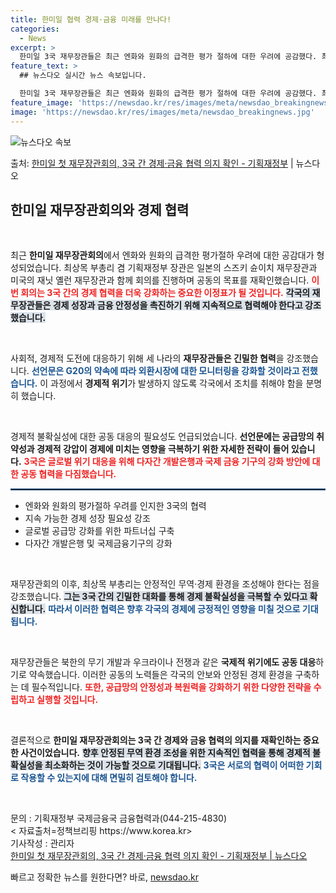 ```yaml
---
title: 한미일 협력 경제·금융 미래를 만나다!
categories:
  - News
excerpt: >
  한미일 3국 재무장관들은 최근 엔화와 원화의 급격한 평가 절하에 대한 우려에 공감했다. 최상목 부총리 겸 기…
feature_text: >
  ## 뉴스다오 실시간 뉴스 속보입니다.

  한미일 3국 재무장관들은 최근 엔화와 원화의 급격한 평가 절하에 대한 우려에 공감했다. 최상목 부총리 겸 기…
feature_image: 'https://newsdao.kr/res/images/meta/newsdao_breakingnews.jpg'
image: 'https://newsdao.kr/res/images/meta/newsdao_breakingnews.jpg'
---
```


![뉴스다오 속보](https://newsdao.kr/res/images/meta/newsdao_breakingnews.jpg)

<p>출처: <a href="https://newsdao.kr/3619" rel="dofollow">한미일 첫 재무장관회의, 3국 간 경제·금융 협력 의지 확인 - 기획재정부</a> | 뉴스다오</p>

<h2 data-ke-size="size26">한미일 재무장관회의와 경제 협력</h2>

<p data-ke-size="size16">&nbsp;</p>
최근 <b>한미일 재무장관회의</b>에서 엔화와 원화의 급격한 평가절하 우려에 대한 공감대가 형성되었습니다. 최상목 부총리 겸 기획재정부 장관은 일본의 스즈키 슌이치 재무장관과 미국의 재닛 옐런 재무장관과 함께 회의를 진행하며 공동의 목표를 재확인했습니다. <b><span style="color: #ee2323;">이번 회의는 3국 간의 경제 협력을 더욱 강화하는 중요한 이정표가 될 것입니다.</span></b> <b><span style="background-color: #21538527;">각국의 재무장관들은 경제 성장과 금융 안정성을 촉진하기 위해 지속적으로 협력해야 한다고 강조했습니다.</span></b> 

<p data-ke-size="size16">&nbsp;</p>
사회적, 경제적 도전에 대응하기 위해 세 나라의 <b>재무장관들은 긴밀한 협력</b>을 강조했습니다. <b><span style="color: #1a5490;">선언문은 G20의 약속에 따라 외환시장에 대한 모니터링을 강화할 것이라고 전했습니다.</span></b>  이 과정에서 <b>경제적 위기</b>가 발생하지 않도록 각국에서 조치를 취해야 함을 분명히 했습니다. 

<p data-ke-size="size16">&nbsp;</p>
경제적 불확실성에 대한 공동 대응의 필요성도 언급되었습니다. <b>선언문에는 공급망의 취약성과 경제적 강압이 경제에 미치는 영향을 극복하기 위한 자세한 전략이 들어 있습니다.</b> <b><span style="color: #ee2323;">3국은 글로벌 위기 대응을 위해 다자간 개발은행과 국제 금융 기구의 강화 방안에 대한 공동 협력을 다짐했습니다.</span></b>

<hr style="border: 1px solid #215385;"/>

<ul>
    <li>엔화와 원화의 평가절하 우려를 인지한 3국의 협력</li>
    <li>지속 가능한 경제 성장 필요성 강조</li>
    <li>글로벌 공급망 강화를 위한 파트너십 구축</li>
    <li>다자간 개발은행 및 국제금융기구의 강화</li>
</ul>

<p data-ke-size="size16">&nbsp;</p>
재무장관회의 이후, 최상목 부총리는 안정적인 무역·경제 환경을 조성해야 한다는 점을 강조했습니다. <b><span style="background-color: #21538527;">그는 3국 간의 긴밀한 대화를 통해 경제 불확실성을 극복할 수 있다고 확신합니다.</span></b> <b><span style="color: #1a5490;">따라서 이러한 협력은 향후 각국의 경제에 긍정적인 영향을 미칠 것으로 기대됩니다.</span></b>

<p data-ke-size="size16">&nbsp;</p>
재무장관들은 북한의 무기 개발과 우크라이나 전쟁과 같은 <b>국제적 위기에도 공동 대응</b>하기로 약속했습니다. 이러한 공동의 노력들은 각국의 안보와 안정된 경제 환경을 구축하는 데 필수적입니다. <b><span style="color: #ee2323;">또한, 공급망의 안정성과 복원력을 강화하기 위한 다양한 전략을 수립하고 실행할 것입니다.</span></b>

<p data-ke-size="size16">&nbsp;</p>
결론적으로 <b>한미일 재무장관회의는 3국 간 경제와 금융 협력의 의지를 재확인하는 중요한 사건이었습니다.</b> <b><span style="background-color: #21538527;">향후 안정된 무역 환경 조성을 위한 지속적인 협력을 통해 경제적 불확실성을 최소화하는 것이 가능할 것으로 기대됩니다.</span></b> <b><span style="color: #1a5490;">3국은 서로의 협력이 어떠한 기회로 작용할 수 있는지에 대해 면밀히 검토해야 합니다.</span></b>

<p data-ke-size="size16">&nbsp;</p>
문의 : 기획재정부 국제금융국 금융협력과(044-215-4830)<br>
< 자료출처=정책브리핑 https://www.korea.kr><br>
기사작성 : 관리자<br>
<a href="https://newsdao.kr/3619">한미일 첫 재무장관회의, 3국 간 경제·금융 협력 의지 확인 - 기획재정부 | 뉴스다오</a> 

빠르고 정확한 뉴스를 원한다면? 바로, <a href="https://newsdao.kr" rel="dofollow">newsdao.kr</a>


